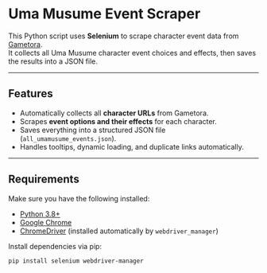 # Uma Musume Event Scraper

This Python script uses **Selenium** to scrape character event data from [Gametora](https://gametora.com/umamusume/characters).  
It collects all Uma Musume character event choices and effects, then saves the results into a JSON file.

---

## Features
- Automatically collects all **character URLs** from Gametora.  
- Scrapes **event options and their effects** for each character.  
- Saves everything into a structured JSON file (`all_umamusume_events.json`).  
- Handles tooltips, dynamic loading, and duplicate links automatically.  

---

## Requirements

Make sure you have the following installed:

- [Python 3.8+](https://www.python.org/downloads/)
- [Google Chrome](https://www.google.com/chrome/)
- [ChromeDriver](https://chromedriver.chromium.org/) (installed automatically by `webdriver_manager`)

Install dependencies via pip:

```bash
pip install selenium webdriver-manager
